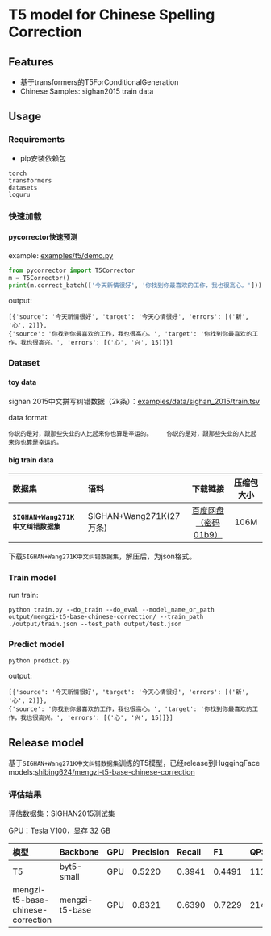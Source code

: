# T5 model for Chinese Spelling Correction


## Features

* 基于transformers的T5ForConditionalGeneration
* Chinese Samples: sighan2015 train data

## Usage

### Requirements
* pip安装依赖包
```
torch
transformers
datasets
loguru
```
### 快速加载
#### pycorrector快速预测

example: [examples/t5/demo.py](https://github.com/shibing624/pycorrector/blob/master/examples/t5/demo.py)
```python
from pycorrector import T5Corrector
m = T5Corrector()
print(m.correct_batch(['今天新情很好', '你找到你最喜欢的工作，我也很高心。']))
```

output:
```shell
[{'source': '今天新情很好', 'target': '今天心情很好', 'errors': [('新', '心', 2)]},
{'source': '你找到你最喜欢的工作，我也很高心。', 'target': '你找到你最喜欢的工作，我也很高兴。', 'errors': [('心', '兴', 15)]}]
```

### Dataset

#### toy data
sighan 2015中文拼写纠错数据（2k条）：[examples/data/sighan_2015/train.tsv](https://github.com/shibing624/pycorrector/blob/master/examples/data/sighan_2015/train.tsv)

data format:
```
你说的是对，跟那些失业的人比起来你也算是辛运的。	你说的是对，跟那些失业的人比起来你也算是幸运的。
```


#### big train data

| 数据集 | 语料 | 下载链接 | 压缩包大小 |
| :------- | :--------- | :---------: | :---------: |
| **`SIGHAN+Wang271K中文纠错数据集`** | SIGHAN+Wang271K(27万条) | [百度网盘（密码01b9）](https://pan.baidu.com/s/1BV5tr9eONZCI0wERFvr0gQ)| 106M |

下载`SIGHAN+Wang271K中文纠错数据集`，解压后，为json格式。
### Train model
run train:
```shell
python train.py --do_train --do_eval --model_name_or_path output/mengzi-t5-base-chinese-correction/ --train_path ./output/train.json --test_path output/test.json
```

### Predict model
```
python predict.py
```

output:
```shell
[{'source': '今天新情很好', 'target': '今天心情很好', 'errors': [('新', '心', 2)]},
{'source': '你找到你最喜欢的工作，我也很高心。', 'target': '你找到你最喜欢的工作，我也很高兴。', 'errors': [('心', '兴', 15)]}]
```


## Release model
基于`SIGHAN+Wang271K中文纠错数据集`训练的T5模型，已经release到HuggingFace models:[shibing624/mengzi-t5-base-chinese-correction](https://huggingface.co/shibing624/mengzi-t5-base-chinese-correction)


### 评估结果
评估数据集：SIGHAN2015测试集

GPU：Tesla V100，显存 32 GB

| 模型 | Backbone | GPU | Precision | Recall | F1 | QPS |
| :-- | :-- | :---  | :----- | :--| :--- | :--- |
| T5 | byt5-small | GPU | 0.5220 | 0.3941 | 0.4491 | 111 |
| mengzi-t5-base-chinese-correction | mengzi-t5-base | GPU | 0.8321 | 0.6390 | 0.7229 | 214 |
